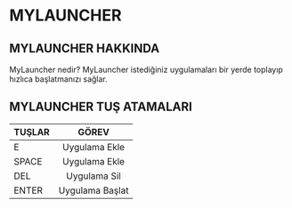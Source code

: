 # MYLAUNCHER

## MYLAUNCHER HAKKINDA
MyLauncher nedir? MyLauncher istediğiniz uygulamaları bir yerde toplayıp hızlıca başlatmanızı sağlar.

## MYLAUNCHER TUŞ ATAMALARI

| TUŞLAR        | GÖREV         |
| ------------- |:-------------:|
| <kdb>E</kdb>     | Uygulama Ekle |
| <kdb>SPACE</kdb> | Uygulama Ekle |
| <kdb>DEL</kdb>   | Uygulama Sil |
| <kdb>ENTER</kdb> | Uygulama Başlat |
